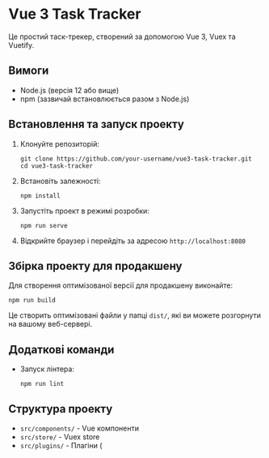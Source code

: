 # Vue 3 Task Tracker

Це простий таск-трекер, створений за допомогою Vue 3, Vuex та Vuetify.

## Вимоги

- Node.js (версія 12 або вище)
- npm (зазвичай встановлюється разом з Node.js)

## Встановлення та запуск проекту

1. Клонуйте репозиторій:
   ```
   git clone https://github.com/your-username/vue3-task-tracker.git
   cd vue3-task-tracker
   ```

2. Встановіть залежності:
   ```
   npm install
   ```

3. Запустіть проект в режимі розробки:
   ```
   npm run serve
   ```

4. Відкрийте браузер і перейдіть за адресою `http://localhost:8080`

## Збірка проекту для продакшену

Для створення оптимізованої версії для продакшену виконайте:

```
npm run build
```

Це створить оптимізовані файли у папці `dist/`, які ви можете розгорнути на вашому веб-сервері.

## Додаткові команди

- Запуск лінтера:
  ```
  npm run lint
  ```

## Структура проекту

- `src/components/` - Vue компоненти
- `src/store/` - Vuex store
- `src/plugins/` - Плагіни (